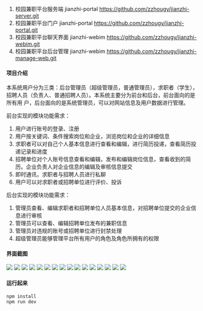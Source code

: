 1.  校园兼职平台服务端 jianzhi-portal https://github.com/zzhougy/jianzhi-server.git
2.  校园兼职平台门户 jianzhi-portal https://github.com/zzhougy/jianzhi-portal.git
3.  校园兼职平台聊天界面 jianzhi-webim https://github.com/zzhougy/jianzhi-webim.git
4.  校园兼职平台后台管理 jianzhi-webim https://github.com/zzhougy/jianzhi-manage-web.git

#### 项目介绍
本系统用户分为三类：后台管理员（超级管理员，普通管理员），求职者（学生），
招聘人员（负责人、普通招聘人员）。本系统主要分为前台和后台，前台面向的是所有用
户，后台面向的是系统管理员，可以对网站信息及用户数据进行管理。

前台实现的模块功能需求：
1) 用户进行账号的登录、注册
2) 用户按关键词、条件搜索岗位和企业，浏览岗位和企业的详细信息
3) 求职者可以对自己个人基本信息进行查看和编辑，进行简历投递，查看简历投递记录和进度
4) 招聘单位对个人账号信息查看和编辑，发布和编辑岗位信息，查看收到的简历。企业负责人对企业信息的编辑及审核信息提交
5) 即时通讯，求职者与招聘人员进行私聊
6) 用户可以对求职者或招聘单位进行评价、投诉

后台实现的模块功能需求：
1) 管理员查看、编辑求职者和招聘单位人员基本信息，对招聘单位提交的企业信息进行审核
2) 管理员可以查看、编辑招聘单位发布的兼职信息
3) 管理员对违规的账号或招聘单位进行封禁处理
4) 超级管理员能够管理平台所有用户的角色及角色所拥有的权限
#### 界面截图
![](./image/1.png)
![](./image/2.png)
![](./image/3.png)
![](./image/4.png)
![](./image/5.png)
![](./image/6.png)
![](./image/7.png)
![](./image/8.png)
![](./image/10.png)
![](./image/11.png)
![](./image/12.png)
![](./image/13.png)
![](./image/14.png)
![](./image/15.png)
![](./image/16.jpg)
![](./image/17.jpg)


#### 运行起来
``` bash
npm install
npm run dev
```

